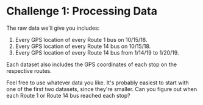 # Challenge 1: Processing Data

The raw data we'll give you includes:

1. Every GPS location of every Route 1 bus on 10/15/18.
1. Every GPS location of every Route 14 bus on 10/15/18.
1. Every GPS location of every Route 14 bus from 1/14/19 to 1/20/19.

Each dataset also includes the GPS coordinates of each stop on the
respective routes.

Feel free to use whatever data you like. It's probably easiest to start with one of the
first two datasets, since they're smaller. Can you figure out when each Route 1
or Route 14 bus reached each stop?